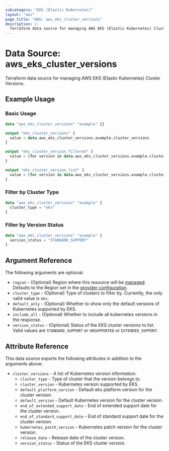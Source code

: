 ```yaml
---
subcategory: "EKS (Elastic Kubernetes)"
layout: "aws"
page_title: "AWS: aws_eks_cluster_versions"
description: |-
  Terraform data source for managing AWS EKS (Elastic Kubernetes) Cluster Versions.
---
```


# Data Source: aws_eks_cluster_versions

Terraform data source for managing AWS EKS (Elastic Kubernetes) Cluster Versions.

## Example Usage

### Basic Usage

```terraform
data "aws_eks_cluster_versions" "example" {}

output "eks_cluster_versions" {
  value = data.aws_eks_cluster_versions.example.cluster_versions
}

output "eks_cluster_version_filtered" {
  value = [for version in data.aws_eks_cluster_versions.example.cluster_versions : version if version.cluster_version == "1.33"]
}

output "eks_cluster_version_list" {
  value = [for version in data.aws_eks_cluster_versions.example.cluster_versions : version.cluster_version]
}
```

### Filter by Cluster Type

```terraform
data "aws_eks_cluster_versions" "example" {
  cluster_type = "eks"
}
```

### Filter by Version Status

```terraform
data "aws_eks_cluster_versions" "example" {
  version_status = "STANDARD_SUPPORT"
}
```

## Argument Reference

The following arguments are optional:

* `region` - (Optional) Region where this resource will be [managed](https://docs.aws.amazon.com/general/latest/gr/rande.html#regional-endpoints). Defaults to the Region set in the [provider configuration](https://registry.terraform.io/providers/hashicorp/aws/latest/docs#aws-configuration-reference).
* `cluster_type` - (Optional) Type of clusters to filter by.
Currently, the only valid value is `eks`.
* `default_only` - (Optional) Whether to show only the default versions of Kubernetes supported by EKS.
* `include_all` - (Optional) Whether to include all kubernetes versions in the response.
* `version_status` - (Optional) Status of the EKS cluster versions to list.
Valid values are `STANDARD_SUPPORT` or `UNSUPPORTED` or `EXTENDED_SUPPORT`.

## Attribute Reference

This data source exports the following attributes in addition to the arguments above:

* `cluster_versions` - A list of Kubernetes version information.
    * `cluster_type` - Type of cluster that the version belongs to.
    * `cluster_version` - Kubernetes version supported by EKS.
    * `default_platform_version` - Default eks platform version for the cluster version.
    * `default_version` - Default Kubernetes version for the cluster version.
    * `end_of_extended_support_date` - End of extended support date for the cluster version.
    * `end_of_standard_support_date` - End of standard support date for the cluster version.
    * `kubernetes_patch_version` - Kubernetes patch version for the cluster version.
    * `release_date` - Release date of the cluster version.
    * `version_status` - Status of the EKS cluster version.
